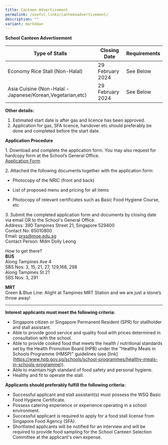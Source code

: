 ```yaml
---
title: Canteen Advertisement
permalink: /useful-links/canteenadvertisement/
description: ""
variant: markdown
---
```

**School Canteen Advertisement**



| Type of Stalls | Closing Date | Requirements|
| ------- | -------- | -------- |
|Economy Rice Stall (Non-Halal)    | 29 February 2024  | See Below  |
|Asia Cuisine (Non-Halal - Japanese/Korean,Vegetarian,etc)    | 29 February 2024  | See Below  |

**Other details:**

1. Estimated start date is after gas and licence has been approved.
2. Application for gas, SFA licence, handover etc should preferably be done and completed before the start date. 

**Application Procedure**

1\. Download and complete the application form. You may also request for hardcopy form at the School’s General Office.  
 [Application Form](/files/application%20for%20school%20canteen%20stall.pdf)
 

2\. Attached the following documents together with the application form:

* Photocopy of the NRIC (front and back)

*  List of proposed menu and pricing for all items

* Photocopy of relevant certificates such as Basic Food Hygiene Course, etc

3\. Submit the completed application form and documents by closing date via email OR to the School's General Office.  
Address: 390 Tampines Street 21, Singapore 529400      
Contact No: 65010800  
Email: [prss@moe.edu.sg](mailto:prss@moe.edu.sg)  
Contact Person: Mdm Dolly Leong

How to get there?  
**BUS**  
Along Tampines Ave 4  
SBS Nos: 3, 15, 21, 27, 129,168, 298  
Along Tampines St 21  
SBS Nos: 3, 291

**MRT**  
Green & Blue Line: Alight at Tampines MRT Station and we are just a stone’s throw away!
* * *

**Interest applicants must meet the following criteria:**

* Singapore citizen or Singapore Permanent Resident (SPR) for stallholder and stall assistant.  
* Able to provide good service and quality food with prices determined in consultation with the school.  
* Able to provide cooked food that meets the health / nutritional standards set by the Health Promotion Board (HPB) under the "Healthy Meals in Schools Programme (HMSP)" guidelines (see \[link\](https://www.hpb.gov.sg/schools/school-programmes/healthy-meals-in-schools-programme)).  
* Able to maintain high standard of food safety and personal hygiene.  
* Healthy and fit to operate the stall.  

**Applicants should preferably fulfill the following criteria:**  

* Successful applicant and stall assistant(s) must possess the WSQ Basic Food Hygiene Certificate.  
* Possess catering experience or experience operating in a school environment.  
* Successful applicant is required to apply for a food stall license from Singapore Food Agency (SFA).  
* Shortlisted applicants will be notified for an interview and will be required to provide food sampling for the School Canteen Selection Committee at the applicant's own expense.